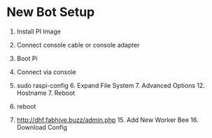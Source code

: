 # New Bot Setup
1. Install PI Image
2. Connect console cable or console adapter
3. Boot Pi
4. Connect via console
5. sudo raspi-config
	6. Expand File System
	7. Advanced Options
		12. Hostname
	7. Reboot
8. reboot


14. http://dhf.fabhive.buzz/admin.php
	15. Add New Worker Bee
	16. Download Config